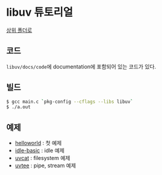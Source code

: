 # libuv 튜토리얼

[상위 폴더로](../index.md)

## 코드
`libuv/docs/code`에 documentation에 포함되어 있는 코드가 있다.  

## 빌드
```bash
$ gcc main.c `pkg-config --cflags --libs libuv`
$ ./a.out
```

## 예제
- [helloworld](helloworld.md) : 첫 예제
- [idle-basic](idle-basic.md) : idle 예제
- [uvcat](uvcat.md) : filesystem 예제
- [uvtee](uvtee.md) : pipe, stream 예제
